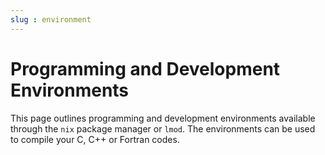```yaml
---
slug : environment
---
```


# Programming and Development Environments

This page outlines programming and development environments available 
through the `nix` package manager or `lmod`. The environments can be used
to compile your C, C++ or Fortran codes.
